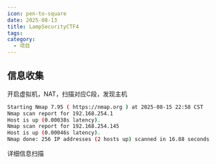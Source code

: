 ```yaml
---
icon: pen-to-square
date: 2025-08-13
title: LampSecurityCTF4
tags: 
category:
  - 项目
---
```

## 信息收集
开启虚拟机，NAT，扫描对应C段，发现主机
```bash
Starting Nmap 7.95 ( https://nmap.org ) at 2025-08-15 22:58 CST
Nmap scan report for 192.168.254.1
Host is up (0.00038s latency).
Nmap scan report for 192.168.254.145
Host is up (0.00046s latency).
Nmap done: 256 IP addresses (2 hosts up) scanned in 16.88 seconds
```
详细信息扫描
